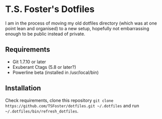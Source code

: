 # T.S. Foster's Dotfiles

I am in the process of moving my old dotfiles directory (which was at one point lean and organised) to a new setup, hopefully not embarrassing enough to be public instead of private.

## Requirements

* Git 1.7.10 or later
* Exuberant Ctags (5.8 or later?)
* Powerline beta (installed in /usr/local/bin)

## Installation

Check requirements, clone this repository `git clone https://github.com/TSFoster/dotfiles.git ~/.dotfiles` and run `~/.dotfiles/bin/refresh_dotfiles`.
